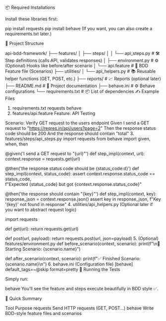 📦 Required Installations

Install these libraries first:

pip install requests
pip install behave
(If you want, you can also create a requirements.txt later.)

📂 Project Structure

api-bdd-framework/
├── features/
│   ├── steps/
│   │   └── api_steps.py      # 🛠️ Step definitions (calls API, validates responses)
│   ├── environment.py         # ⚙️ (Optional) Hooks like before/after scenario
│   └── api.feature            # 📄 BDD Feature file (Scenarios)
├── utilities/
│   └── api_helpers.py         # 📚 Reusable helper functions (GET, POST, etc.)
├── reports/                   # 📈 Reports (optional later)
├── README.md                  # 📝 Project documentation
├── behave.ini                 # ⚙️ Behave configurations
└── requirements.txt           # 📦 List of dependencies
✍️ Example Files

1. requirements.txt
requests
behave
2. features/api.feature
Feature: API Testing

  Scenario: Verify GET request to the users endpoint
    Given I send a GET request to "https://reqres.in/api/users?page=2"
    Then the response status code should be 200
    And the response should contain "total"
3. features/steps/api_steps.py
import requests
from behave import given, when, then

@given('I send a GET request to "{url}"')
def step_impl(context, url):
    context.response = requests.get(url)

@then('the response status code should be {status_code:d}')
def step_impl(context, status_code):
    assert context.response.status_code == status_code, \
        f"Expected {status_code} but got {context.response.status_code}"

@then('the response should contain "{key}"')
def step_impl(context, key):
    response_json = context.response.json()
    assert key in response_json, f"Key '{key}' not found in response"
4. utilities/api_helpers.py
(Optional later if you want to abstract request logic)

import requests

def get(url):
    return requests.get(url)

def post(url, payload):
    return requests.post(url, json=payload)
5. (Optional) features/environment.py
def before_scenario(context, scenario):
    print(f"\n🚀 Starting Scenario: {scenario.name}")

def after_scenario(context, scenario):
    print(f"✅ Finished Scenario: {scenario.name}\n")
6. behave.ini (Configuration file)
[behave]
default_tags=~@skip
format=pretty
🧪 Running the Tests

Simply run:

behave
You'll see the feature and steps execute beautifully in BDD style ✅.

🌟 Quick Summary


Tool	Purpose
requests	Send HTTP requests (GET, POST...)
behave	Write BDD-style feature files and scenarios